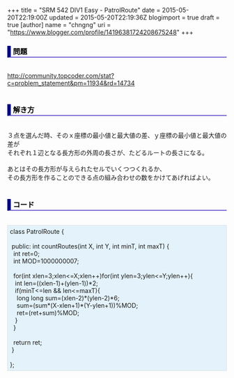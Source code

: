 +++
title = "SRM 542 DIV1 Easy - PatrolRoute"
date = 2015-05-20T22:19:00Z
updated = 2015-05-20T22:19:36Z
blogimport = true
draft = true
[author]
	name = "chngng"
	uri = "https://www.blogger.com/profile/14196381724208675248"
+++

<div dir="ltr" style="text-align: left;" trbidi="on"><h3 style="border-bottom: 2px solid slateblue; border-left: 8px solid navy; color: black; padding: 0px 0px 1px 5px;">問題 <br /></h3><br /><a href="http://community.topcoder.com/stat?c=problem_statement&amp;pm=11934&amp;rd=14734" target="_blank">http://community.topcoder.com/stat?c=problem_statement&amp;pm=11934&amp;rd=14734</a><br /><br /><h3 style="border-bottom: 2px solid slateblue; border-left: 8px solid navy; color: black; padding: 0px 0px 1px 5px;">解き方 </h3><br />３点を選んだ時、そのｘ座標の最小値と最大値の差、ｙ座標の最小値と最大値の差が<br />それぞれ１辺となる長方形の外周の長さが、たどるルートの長さになる。<br /><br />あとはその長方形が与えられたセルでいくつつくれるか、<br />その長方形を作ることのできる点の組み合わせの数をかけてあげればよい。<br /><br /><h3 style="border-bottom: 2px solid slateblue; border-left: 8px solid navy; color: black; padding: 0px 0px 1px 5px;">コード </h3><br /><div style="background-color: #e3f2fb; border: 1px dotted #CCCCCC; padding: 5px;">class PatrolRoute {<br /><br /><span class="Apple-tab-span" style="white-space: pre;"> </span>public: int countRoutes(int X, int Y, int minT, int maxT) {<br /><span class="Apple-tab-span" style="white-space: pre;">  </span>int ret=0;<br /><span class="Apple-tab-span" style="white-space: pre;">  </span>int MOD=1000000007;<br /><br /><span class="Apple-tab-span" style="white-space: pre;">  </span>for(int xlen=3;xlen&lt;=X;xlen++)for(int ylen=3;ylen&lt;=Y;ylen++){<br /><span class="Apple-tab-span" style="white-space: pre;">   </span>int len=((xlen-1)+(ylen-1))*2;<br /><span class="Apple-tab-span" style="white-space: pre;">   </span>if(minT&lt;=len &amp;&amp; len&lt;=maxT){<br /><span class="Apple-tab-span" style="white-space: pre;">    </span>long long sum=(xlen-2)*(ylen-2)*6;<br /><span class="Apple-tab-span" style="white-space: pre;">    </span>sum=(sum*(X-xlen+1)*(Y-ylen+1))%MOD;<br /><span class="Apple-tab-span" style="white-space: pre;">    </span>ret=(ret+sum)%MOD;<br /><span class="Apple-tab-span" style="white-space: pre;">   </span>}<br /><span class="Apple-tab-span" style="white-space: pre;">  </span>}<br /><br /><span class="Apple-tab-span" style="white-space: pre;">  </span>return ret;<br /><span class="Apple-tab-span" style="white-space: pre;"> </span>}<br /><br />};</div></div>
